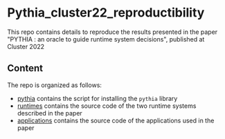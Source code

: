 # Pythia_cluster22_reproductibility


This repo contains details to reproduce the results presented in the
paper "PYTHIA : an oracle to guide runtime system decisions",
published at Cluster 2022


## Content

The repo is organized as follows:
- [pythia](pythia) contains the script for installing the `pythia` library
- [runtimes](runtimes) contains the source code of the two runtime systems described in the paper
- [applications](applications) contains the source code of the applications used in the paper

